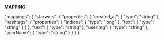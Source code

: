 **MAPPING**

"mappings": {
      "starwars": {
        "properties": {
          "created_at": {
            "type": "string"
          },
          "hashtags": {
            "properties": {
              "indices": {
                "type": "long"
              },
              "text": {
                "type": "string"
              }
            }
          },
          "text": {
            "type": "string"
          },
          "userImg": {
            "type": "string"
          },
          "userName": {
            "type": "string"
          }
        }
      }
    }
